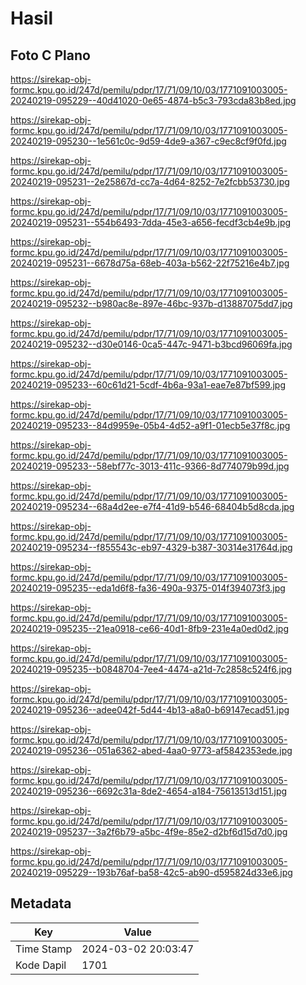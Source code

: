 # Hasil

## Foto C Plano

https://sirekap-obj-formc.kpu.go.id/247d/pemilu/pdpr/17/71/09/10/03/1771091003005-20240219-095229--40d41020-0e65-4874-b5c3-793cda83b8ed.jpg

https://sirekap-obj-formc.kpu.go.id/247d/pemilu/pdpr/17/71/09/10/03/1771091003005-20240219-095230--1e561c0c-9d59-4de9-a367-c9ec8cf9f0fd.jpg

https://sirekap-obj-formc.kpu.go.id/247d/pemilu/pdpr/17/71/09/10/03/1771091003005-20240219-095231--2e25867d-cc7a-4d64-8252-7e2fcbb53730.jpg

https://sirekap-obj-formc.kpu.go.id/247d/pemilu/pdpr/17/71/09/10/03/1771091003005-20240219-095231--554b6493-7dda-45e3-a656-fecdf3cb4e9b.jpg

https://sirekap-obj-formc.kpu.go.id/247d/pemilu/pdpr/17/71/09/10/03/1771091003005-20240219-095231--6678d75a-68eb-403a-b562-22f75216e4b7.jpg

https://sirekap-obj-formc.kpu.go.id/247d/pemilu/pdpr/17/71/09/10/03/1771091003005-20240219-095232--b980ac8e-897e-46bc-937b-d13887075dd7.jpg

https://sirekap-obj-formc.kpu.go.id/247d/pemilu/pdpr/17/71/09/10/03/1771091003005-20240219-095232--d30e0146-0ca5-447c-9471-b3bcd96069fa.jpg

https://sirekap-obj-formc.kpu.go.id/247d/pemilu/pdpr/17/71/09/10/03/1771091003005-20240219-095233--60c61d21-5cdf-4b6a-93a1-eae7e87bf599.jpg

https://sirekap-obj-formc.kpu.go.id/247d/pemilu/pdpr/17/71/09/10/03/1771091003005-20240219-095233--84d9959e-05b4-4d52-a9f1-01ecb5e37f8c.jpg

https://sirekap-obj-formc.kpu.go.id/247d/pemilu/pdpr/17/71/09/10/03/1771091003005-20240219-095233--58ebf77c-3013-411c-9366-8d774079b99d.jpg

https://sirekap-obj-formc.kpu.go.id/247d/pemilu/pdpr/17/71/09/10/03/1771091003005-20240219-095234--68a4d2ee-e7f4-41d9-b546-68404b5d8cda.jpg

https://sirekap-obj-formc.kpu.go.id/247d/pemilu/pdpr/17/71/09/10/03/1771091003005-20240219-095234--f855543c-eb97-4329-b387-30314e31764d.jpg

https://sirekap-obj-formc.kpu.go.id/247d/pemilu/pdpr/17/71/09/10/03/1771091003005-20240219-095235--eda1d6f8-fa36-490a-9375-014f394073f3.jpg

https://sirekap-obj-formc.kpu.go.id/247d/pemilu/pdpr/17/71/09/10/03/1771091003005-20240219-095235--21ea0918-ce66-40d1-8fb9-231e4a0ed0d2.jpg

https://sirekap-obj-formc.kpu.go.id/247d/pemilu/pdpr/17/71/09/10/03/1771091003005-20240219-095235--b0848704-7ee4-4474-a21d-7c2858c524f6.jpg

https://sirekap-obj-formc.kpu.go.id/247d/pemilu/pdpr/17/71/09/10/03/1771091003005-20240219-095236--adee042f-5d44-4b13-a8a0-b69147ecad51.jpg

https://sirekap-obj-formc.kpu.go.id/247d/pemilu/pdpr/17/71/09/10/03/1771091003005-20240219-095236--051a6362-abed-4aa0-9773-af5842353ede.jpg

https://sirekap-obj-formc.kpu.go.id/247d/pemilu/pdpr/17/71/09/10/03/1771091003005-20240219-095236--6692c31a-8de2-4654-a184-75613513d151.jpg

https://sirekap-obj-formc.kpu.go.id/247d/pemilu/pdpr/17/71/09/10/03/1771091003005-20240219-095237--3a2f6b79-a5bc-4f9e-85e2-d2bf6d15d7d0.jpg

https://sirekap-obj-formc.kpu.go.id/247d/pemilu/pdpr/17/71/09/10/03/1771091003005-20240219-095229--193b76af-ba58-42c5-ab90-d595824d33e6.jpg


## Metadata

| Key        | Value               |
| ---------- | ------------------- |
| Time Stamp | 2024-03-02 20:03:47 |
| Kode Dapil | 1701                |



